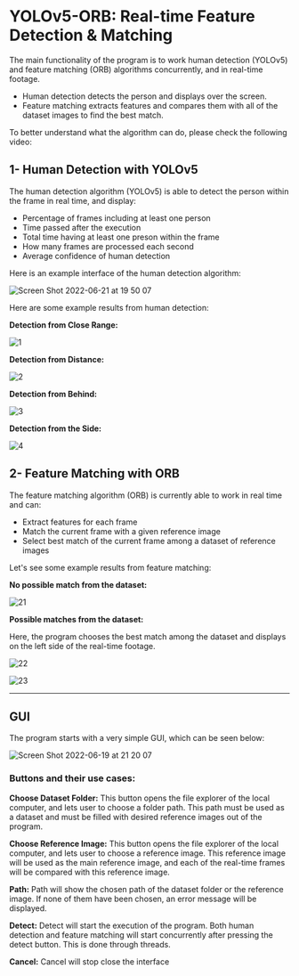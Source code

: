 # YOLOv5-ORB: Real-time Feature Detection & Matching

The main functionality of the program is to work human detection (YOLOv5) and feature matching (ORB) algorithms concurrently, and in real-time footage. 
- Human detection detects the person and displays over the screen.
- Feature matching extracts features and compares them with all of the dataset images to find the best match.

To better understand what the algorithm can do, please check the following video:

## 1- Human Detection with YOLOv5

The human detection algorithm (YOLOv5) is able to detect the person within the frame in real time, and display:
- Percentage of frames including at least one person
- Time passed after the execution
- Total time having at least one preson within the frame
- How many frames are processed each second
- Average confidence of human detection

Here is an example interface of the human detection algorithm:
 
![Screen Shot 2022-06-21 at 19 50 07](https://user-images.githubusercontent.com/51164676/174854878-793ea0fb-904d-4a59-bc7f-93f523b9c5d4.png)

Here are some example results from human detection:

**Detection from Close Range:**

![1](https://user-images.githubusercontent.com/51164676/175028068-8c2b4477-cd6c-4a0c-bac7-b08fca1b50ae.JPG)

**Detection from Distance:**

![2](https://user-images.githubusercontent.com/51164676/175028045-9f58a8ea-ee68-41dd-8852-fef278fe7fa8.JPG)

**Detection from Behind:**

![3](https://user-images.githubusercontent.com/51164676/175027981-257f62e8-8a78-41f2-95aa-c4e9c352c1dd.JPG)

**Detection from the Side:**

![4](https://user-images.githubusercontent.com/51164676/175028010-9ce13382-e473-4aa6-84e1-23bf26b715f8.JPG)

## 2- Feature Matching with ORB

The feature matching algorithm (ORB) is currently able to work in real time and can:
- Extract features for each frame
- Match the current frame with a given reference image
- Select best match of the current frame among a dataset of reference images

Let's see some example results from feature matching:

**No possible match from the dataset:**

![21](https://user-images.githubusercontent.com/51164676/175026836-eb23b831-a63f-45b6-b599-83959cf08de0.JPG)


**Possible matches from the dataset:**

Here, the program chooses the best match among the dataset and displays on the left side of the real-time footage.

![22](https://user-images.githubusercontent.com/51164676/175028435-558398e6-b70f-4b5d-9766-22c8f4937198.JPG)

![23](https://user-images.githubusercontent.com/51164676/175028440-7470b796-1bc4-4657-8912-2b29fdfc9d3a.JPG)


-----------------------------------------------------------------------------------------------------------------------------------------------------------------------

## GUI

The program starts with a very simple GUI, which can be seen below:

![Screen Shot 2022-06-19 at 21 20 07](https://user-images.githubusercontent.com/51164676/174855725-8abdd8ea-d142-4dd2-915b-0a1cad9ba111.png)

### **Buttons and their use cases:**

**Choose Dataset Folder:**
This button opens the file explorer of the local computer, and lets user to choose a folder path. This path must be used as a dataset and must be filled with desired reference images out of the program. 

**Choose Reference Image:**
This button opens the file explorer of the local computer, and lets user to choose a reference image. This reference image will be used as the main reference image, and each of the real-time frames will be compared with this reference image.

**Path:**
Path will show the chosen path of the dataset folder or the reference image. If none of them have been chosen, an error message will be displayed. 

**Detect:**
Detect will start the execution of the program. Both human detection and feature matching will start concurrently after pressing the detect button. This is done through threads. 

**Cancel:**
Cancel will stop close the interface
